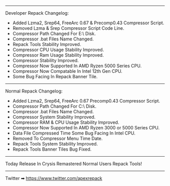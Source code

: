 *************************************************************************************************
Developer Repack Changelog:
- Added Lzma2, Srep64, FreeArc 0.67 & Precomp0.43 Compressor Script.
- Removed Lzma & Srep Compressor Script Code Line.
- Compressor Path Changed For E:\ Disk.
- Compressor .bat Files Name Changed.
- Repack Tools Stability Improved.
- Compressor CPU Usage Stability Improved.
- Compressor Ram Usage Stability Improved.
- Compressor Stability Improved.
- Compressor Now Supported In AMD Ryzen 5000 Series CPU.
- Compressor Now Compatable In Intel 12th Gen CPU.
- Some Bug Facing In Repack Banner Tile.
*************************************************************************************************
Normal Repack Changelog:
- Added Lzma2, Srep64, FreeArc 0.67 Precomp0.43 Compressor Script.
- Compressor Path Changed For C:\ Disk.
- Compressor .bat Files Name Changed.
- Compressor System Stability Improved.
- Compressor RAM & CPU Usage Stability Improved.
- Compressor Now Supported In AMD Ryzen 3000 or 5000 Series CPU.
- Data File Compressed Time Some Bug Facing In Intel CPU.
- Removed To Compressor Menu Time Date.
- Repack Tools System Stability Improved.
- Repack Tools Banner Tiles Bug Fixed.
***************************************************************************************************
Today Release In Crysis Remastered Normal Users Repack Tools!
***************************************************************************************************

Twitter ➡ https://www.twitter.com/apexrepack

